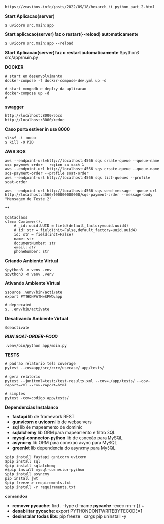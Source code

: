 ```
https://znasibov.info/posts/2022/09/18/hexarch_di_python_part_2.html
```

**Start Aplicacao(server)**
```
$ uvicorn src.main:app
```

**Start aplicacao(server) faz o restart(--reload) automaticamente**
```
$ uvicorn src.main:app --reload
```

**Start Aplicacao(server) faz o restart automaticamente**
$python3 src/app/main.py

**DOCKER**
```
# start em desenvolvimento
docker-compose -f docker-compose-dev.yml up -d

# start mongodb e deploy da aplicacao
docker-compose up -d
#
```

**swagger**
```
http://localhost:8000/docs
http://localhost:8000/redoc
```

**Caso porta estiver in use 8000**
```
$lsof -i :8000
$ kill -9 PID
```

**AWS SQS**
```
aws --endpoint-url=http://localhost:4566 sqs create-queue --queue-name sqs-payment-order --region sa-east-1
aws --endpoint-url http://localhost:4566 sqs create-queue --queue-name sqs-payment-order --profile soat-order
aws --endpoint-url http://localhost:4566 sqs list-queues --profile soat-order

aws --endpoint-url http://localhost:4566 sqs send-message --queue-url http://localhost:4566/000000000000/sqs-payment-order --message-body "Mensagem de Teste 2"
```


**
```
@dataclass
class Customer():
    # _id: uuid.UUID = field(default_factory=uuid.uuid4)
    # id: str = field(init=False,default_factory=uuid.uuid4)
    id: str = field(init=False)
    name: str
    documentNumber: str
    email: str
    phoneNumber: str
```

**Criando Ambiente Virtual**
```
$python3 -m venv .env
$python3 -m venv .venv
```

**Ativando Ambiente Virtual**
```
$source .venv/bin/activate
export PYTHONPATH=$PWD/app

# deprecated
$. .env/bin/activate
```

**Desativando Ambiente Virtual**
```
$deactivate
```

***RUN SOAT-ORDER-FOOD***
```
.venv/bin/python app/main.py 
```

**TESTS**
```
# padrao relatorio tela coverage
pytest --cov=app/src/core/usecase/ app/tests/

# gera relatorio
pytest --junitxml=tests/test-results.xml --cov=./app/tests/ --cov-report=xml --cov-report=html

# simples
pytest -cov=codigo app/tests/
```

**Dependencias Instalando**
- **fastapi** lib de framework REST
- **gunvicorn e uvicorn** lib de webservers 
- **sql** lib de mapeamento de dominio
- **sqlalchemy** lib ORM para mapeamento e filtro SQL
- **mysql-connector-python** lib de conexão para MySQL
- **asyncmy** lib ORM para conexao async para MySQL
- **greenlet** lib dependencia do asyncmy para MySQL

```
$pip install fastapi gunicorn uvicorn
$pip install sql
$pip install sqlalchemy
#$pip install mysql-connector-python
$pip install asyncmy
pip install jwt
$pip freeze > requirements.txt
$pip install -r requirements.txt
```

**comandos**
- **remover __pycache__**: find . -type d -name __pycache__ -exec rm -r {} \+
- **desabilitar __pycache__**: export PYTHONDONTWRITEBYTECODE=1
- **desinstalar todas libs**: pip freeze | xargs pip uninstall -y

